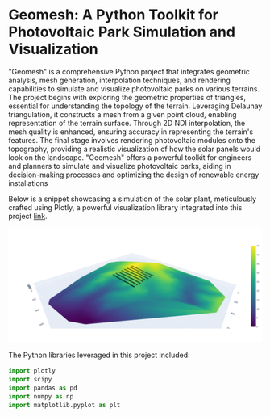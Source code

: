 # Geomesh: A Python Toolkit for Photovoltaic Park Simulation and Visualization

"Geomesh" is a comprehensive Python project that integrates geometric analysis, mesh generation, interpolation techniques, and rendering capabilities to simulate and visualize photovoltaic parks on various terrains. The project begins with exploring the geometric properties of triangles, essential for understanding the topology of the terrain. Leveraging Delaunay triangulation, it constructs a mesh from a given point cloud, enabling representation of the terrain surface. Through 2D NDI interpolation, the mesh quality is enhanced, ensuring accuracy in representing the terrain's features. The final stage involves rendering photovoltaic modules onto the topography, providing a realistic visualization of how the solar panels would look on the landscape. "Geomesh" offers a powerful toolkit for engineers and planners to simulate and visualize photovoltaic parks, aiding in decision-making processes and optimizing the design of renewable energy installations

Below is a snippet showcasing a simulation of the solar plant, meticulously crafted using Plotly, a powerful visualization library integrated into this project [link](https://htmlpreview.github.io/?https://github.com/pedrodamas1/Geomesh/blob/main/data/render.html).

![](img/pv_park.png)

The Python libraries leveraged in this project included:

```python
import plotly
import scipy
import pandas as pd
import numpy as np
import matplotlib.pyplot as plt
```
